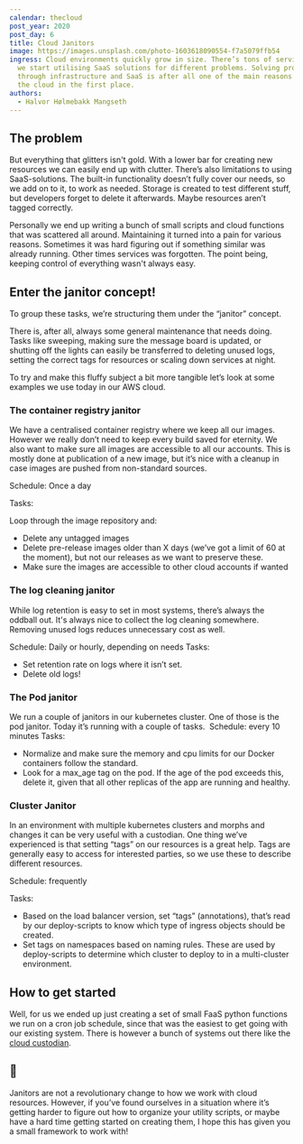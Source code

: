 ```yaml
---
calendar: thecloud
post_year: 2020
post_day: 6
title: Cloud Janitors
image: https://images.unsplash.com/photo-1603618090554-f7a5079ffb54
ingress: Cloud environments quickly grow in size. There’s tons of services and
  we start utilising SaaS solutions for different problems. Solving problems
  through infrastructure and SaaS is after all one of the main reasons we are in
  the cloud in the first place.
authors:
  - Halvor Hølmebakk Mangseth
---
```

## The problem
But everything that glitters isn't gold. With a lower bar for creating new resources we can easily end up with clutter. There’s also limitations to using SaaS-solutions. The built-in functionality doesn’t fully cover our needs, so we add on to it, to work as needed. Storage is created to test different stuff, but developers forget to delete it afterwards. Maybe resources aren’t tagged correctly. 

Personally we end up writing a bunch of small scripts and cloud functions that was scattered all around. Maintaining it turned into a pain for various reasons. Sometimes it was hard figuring out if something similar was already running. Other times services was forgotten. The point being, keeping control of everything wasn't always easy.


## Enter the janitor concept! 
To group these tasks, we’re structuring them under the “janitor” concept. 

There is, after all, always some general maintenance that needs doing. Tasks like sweeping, making sure the message board is updated, or shutting off the lights can easily be transferred to deleting unused logs, setting the correct tags for resources or scaling down services at night.


To try and make this fluffy subject a bit more tangible let’s look at some examples we use today in our AWS cloud. 
<br />


### The container registry janitor

We have a centralised container registry where we keep all our images. However we really don’t need to keep every build saved for eternity. We also want to make sure all images are accessible to all our accounts. This is mostly done at publication of a new image, but it’s nice with a cleanup in case images are pushed from non-standard sources. 

Schedule: Once a day

Tasks: 

Loop through the image repository and:
* Delete any untagged images
* Delete pre-release images older than X days (we’ve got a limit of 60 at the moment), but not our releases as we want to preserve these.
* Make sure the images are accessible to other cloud accounts if wanted


### The log cleaning janitor

While log retention is easy to set in most systems, there’s always the oddball out. It's always nice to collect the log cleaning somewhere. Removing unused logs reduces unnecessary cost as well. 

Schedule: Daily or hourly, depending on needs
Tasks: 
* Set retention rate on logs where it isn’t set.
* Delete old logs!


### The Pod janitor

We run a couple of janitors in our kubernetes cluster. One of those is the pod janitor. Today it’s running with a couple of tasks. 
Schedule: every 10 minutes
Tasks:
* Normalize and make sure the memory and cpu limits for our Docker containers follow the standard.
* Look for a max_age tag on the pod. If the age of the pod exceeds this, delete it, given that all other replicas of the app are running and healthy. 


### Cluster Janitor

In an environment with multiple kubernetes clusters and morphs and changes it can be very useful with a custodian. One thing we’ve experienced is that setting “tags” on our resources is a great help. Tags are generally easy to access for interested parties, so we use these to describe different resources. 

Schedule: frequently

Tasks:

* Based on the load balancer version, set “tags” (annotations), that’s read by our deploy-scripts to know which type of ingress objects should be created. 
* Set tags on namespaces based on naming rules. These are used by deploy-scripts to determine which cluster to deploy to in a multi-cluster environment. 


## How to get started

Well, for us we ended up just creating a set of small FaaS python functions we run on a cron job schedule, since that was the easiest to get going with our existing system. There is however a bunch of systems out there like the [cloud custodian](<https://cloudcustodian.io/docs/index.html>). 

## 👋

Janitors are not a revolutionary change to how we work with cloud resources. However, if you’ve found ourselves in a situation where it’s getting harder to figure out how to organize your utility scripts, or maybe have a hard time getting started on creating them, I hope this has given you a small framework to work with!